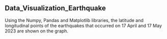 ## Data_Visualization_Earthquake
Using the Numpy, Pandas and Matplotlib libraries, the latitude and longitudinal points of the earthquakes that occurred on 17 April and 17 May 2023 are shown on the graph.

